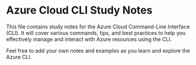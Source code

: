 # Azure Cloud CLI Study Notes

This file contains study notes for the Azure Cloud Command-Line Interface (CLI). It will cover various commands, tips, and best practices to help you effectively manage and interact with Azure resources using the CLI.

Feel free to add your own notes and examples as you learn and explore the Azure CLI.